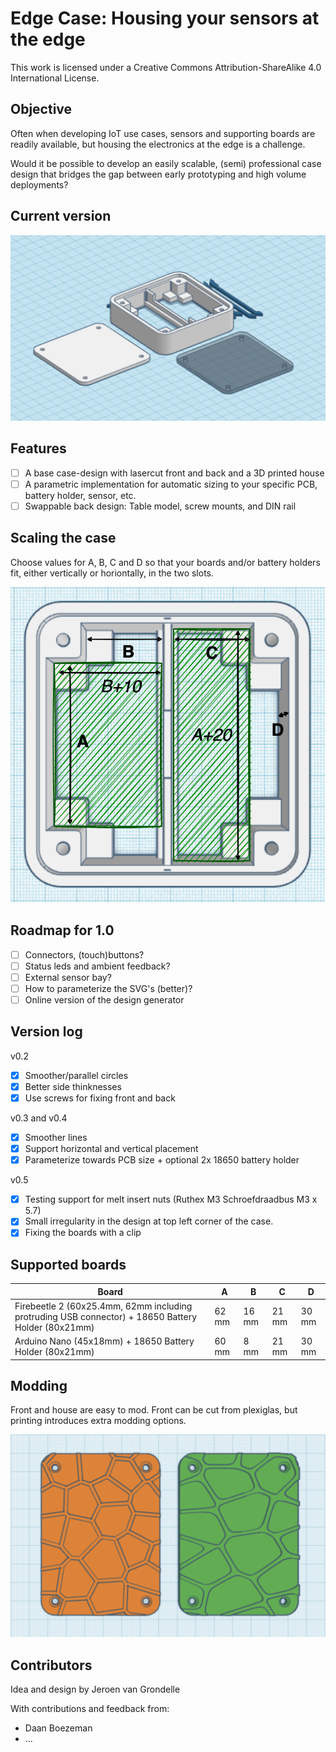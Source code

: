 # Edge Case: Housing your sensors at the edge

This work is licensed under a Creative Commons Attribution-ShareAlike 4.0 International License.

## Objective

Often when developing IoT use cases, sensors and supporting boards are readily available,
but housing the electronics at the edge is a challenge.

Would it be possible to develop an easily scalable, (semi) professional case design that bridges the gap between early prototyping
and high volume deployments?

## Current version

![Early prototype](./docs/overview_0.5.png)

## Features

- [ ] A base case-design with lasercut front and back and a 3D printed house
- [ ] A parametric implementation for automatic sizing to your specific PCB, battery holder, sensor, etc.
- [ ] Swappable back design: Table model, screw mounts, and DIN rail

## Scaling the case

Choose values for A, B, C and D so that your boards and/or battery holders fit, either vertically or horiontally, in the two slots.

![Measurements](./docs/measurements.png)

## Roadmap for 1.0

- [ ] Connectors, (touch)buttons? 
- [ ] Status leds and ambient feedback?
- [ ] External sensor bay?
- [ ] How to parameterize the SVG's (better)?
- [ ] Online version of the design generator

## Version log

v0.2

- [X] Smoother/parallel circles
- [X] Better side thinknesses
- [X] Use screws for fixing front and back

v0.3 and v0.4

- [x] Smoother lines
- [x] Support horizontal and vertical placement
- [x] Parameterize towards PCB size + optional 2x 18650 battery holder

v0.5

- [x] Testing support for melt insert nuts (Ruthex M3 Schroefdraadbus M3 x 5.7)
- [x] Small irregularity in the design at top left corner of the case.
- [x] Fixing the boards with a clip
 
## Supported boards

| Board | A | B | C | D |
| ---|---|---|---|---|
| Firebeetle 2 (60x25.4mm, 62mm including protruding USB connector) + 18650 Battery Holder (80x21mm) | 62 mm | 16 mm | 21 mm | 30 mm |
| Arduino Nano (45x18mm) + 18650 Battery Holder (80x21mm) | 60 mm | 8 mm | 21 mm | 30 mm |



## Modding

Front and house are easy to mod. Front can be cut from plexiglas, but printing introduces extra modding options.

![Modding](./docs/modding.png)

## Contributors

Idea and design by Jeroen van Grondelle

With contributions and feedback from:

- Daan Boezeman
- ...